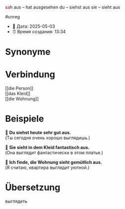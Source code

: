 s<span style="color:red">a</span>h aus – hat ausgesehen
du – siehst aus
sie – sieht aus

#unreg
- 📍 Дата: 2025-05-03
- ⏰ Время создания: 13:34
# Synonyme

# Verbindung 
[[die Person]]  
[[das Kleid]]  
[[die Wohnung]]
# Beispiele
🔹 **Du siehst heute sehr gut aus.**  
(Ты сегодня очень хорошо выглядишь.)

🔹 **Sie sieht in dem Kleid fantastisch aus.**  
(Она выглядит фантастически в этом платье.)

🔹 **Ich finde, die Wohnung sieht gemütlich aus.**  
(Я считаю, квартира выглядит уютной.)
# Übersetzung
выглядеть